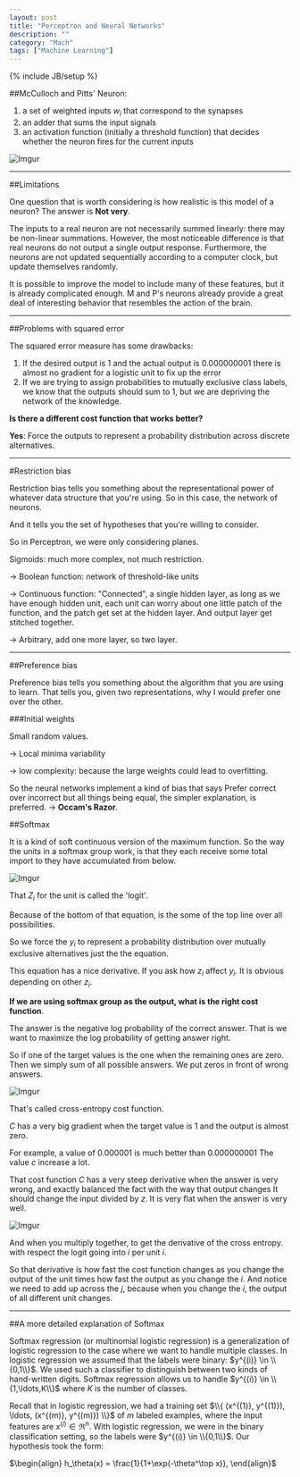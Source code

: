 ```yaml
---
layout: post
title: "Perceptron and Neural Networks"
description: ""
category: "Mach"
tags: ["Machine Learning"]
---
```

{% include JB/setup %}

<!--more-->

##McCulloch and Pitts' Neuron:

1. a set of weighted inputs $w_i$ that correspond to the synapses
2. an adder that sums the input signals
3. an activation function (initially a threshold function) that decides
whether the neuron fires for the current inputs

![Imgur](http://i.imgur.com/83irn3l.png)

---

##Limitations

One question that is worth considering is how realistic is this model of
a neuron? The answer is **Not very**.

The inputs to a real neuron are not necessarily summed linearly: there
may be non-linear summations. However, the most noticeable difference is
that real neurons do not output a single output response. Furthermore,
the neurons are not updated sequentially according to a computer clock,
but update themselves randomly.

It is possible to improve the model to include many of these features,
but it is already complicated enough. M and P's neurons already 
provide a great deal of interesting behavior that resembles the action 
of the brain.

---

##Problems with squared error

The squared error measure has some drawbacks:

1. If the desired output is 1 and the actual output is 0.000000001
there is almost no gradient for a logistic unit to fix up the error
2. If we are trying to assign probabilities to mutually exclusive class
labels, we know that the outputs should sum to 1, but we are depriving
the network of the knowledge.

**Is there a different cost function that works better?**

**Yes**: Force the outputs to represent a probability distribution across
discrete alternatives.

---

#Restriction bias

Restriction bias tells you something about the representational power
of whatever data structure that you're using.
So in this case, the network of neurons.

And it tells you the set of hypotheses that you're willing to consider.

So in Perceptron, we were only considering planes. 

Sigmoids: much more complex, not much restriction.

$\rightarrow$ Boolean function: network of threshold-like units 

$\rightarrow$ Continuous function: "Connected", a single hidden layer,
as long as we have enough hidden unit, each unit can worry about one
little patch of the function, and the patch get set at the hidden layer.
And output layer get stitched together.

$\rightarrow$ Arbitrary, add one more layer, so two layer. 

---

##Preference bias

Preference bias tells you something about the algorithm that you are using 
to learn. That tells you, given two representations, why I would 
prefer one over the other. 

###Initial weights

Small random values.

$\rightarrow$ Local minima variability

$\rightarrow$ low complexity: because the large weights could lead to 
overfitting.

So the neural networks implement a kind of bias that says Prefer correct
over incorrect but all things being equal, the simpler explanation, is 
preferred. $\rightarrow$ **Occam's Razor**.

##Softmax

It is a kind of soft continuous version of the maximum function. 
So the way the units in a softmax group work, is that they each 
receive some total import to they have accumulated from below. 

![Imgur](http://i.imgur.com/Tp55CUW.png)

That $Z_i$ for the unit is called the 'logit'. 

Because of the bottom of that equation, is the some of the top line over 
all possibilities. 

So we force the $y_i$ to represent a probability distribution over
mutually exclusive alternatives just the the equation.

This equation has a nice derivative. If you ask how $z_i$ affect $y_i$.
It is obvious depending on other $z_i$. 

**If we are using softmax group as the output, what is the right cost
function**.

The answer is the negative log probability of the correct answer.
That is we want to maximize the log probability of getting answer right.

So if one of the target values is the one when the remaining ones are
zero. Then we simply sum of all possible answers. We put zeros in front
of wrong answers. 

![Imgur](http://i.imgur.com/n0HtEJE.png)

That's called cross-entropy cost function.

$C$ has a very big gradient when the target value is 1 and the output 
is almost zero.

For example, a value of 0.000001 is much better than 0.000000001
The value $c$ increase a lot.

That cost function $C$ has a very steep derivative when the answer is very
wrong, and exactly balanced the fact with the way that output changes It
should change the input divided by $z$. It is very flat when the answer 
is very well.

![Imgur](http://i.imgur.com/EhO7CA0.png)

And when you multiply together, to get the derivative of the cross entropy.
with respect the logit going into $i$ per unit $i$. 

So that derivative is how fast the cost function changes as you change 
the output of the unit times how fast the output as you change the $i$.
And notice we need to add up across the $j$, because when you change the 
$i$, the output of all different unit changes. 

---

##A more detailed explanation of Softmax

Softmax regression (or multinomial logistic regression) is a generalization of logistic regression to the case where 
we want to handle multiple classes. In logistic regression we assumed that the labels 
were binary: $y^{(i)} \in \\{0,1\\}$. 
We used such a classifier to distinguish between two kinds of hand-written digits. Softmax regression allows us 
to handle $y^{(i)} \in \\{1,\ldots,K\\}$ where $K$ is the number of classes.

Recall that in logistic regression, we had a training set $\\{ (x^{(1)}, y^{(1)}), \ldots, (x^{(m)}, y^{(m)}) \\}$ 
of $m$ labeled examples, where the input features are $x^{(i)} \in \Re^{n}$. 
With logistic regression, we were in the binary classification setting, so the labels were $y^{(i)} \in \\{0,1\\}$. 
Our hypothesis took the form:

$\begin{align}
h_\theta(x) = \frac{1}{1+\exp(-\theta^\top x)},
\end{align}$


